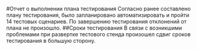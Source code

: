 #Отчет о выполнении плана тестирования
Согласно ранее составлено плану тестирования, было запланировано автоматизировать и пройти 14 тестовых сценариев. По завершению тестирования отклонений от плана не произошло. 
##Сроки тестирования
В связи с возникшими проблемами при развертке тестового стенда произошел сдвиг сроков тестирования в большую сторону.
